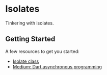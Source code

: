 # Isolates

Tinkering with isolates.

## Getting Started

A few resources to get you started:

- [Isolate class](https://api.flutter.dev/flutter/dart-isolate/Isolate-class.html)
- [Medium: Dart asynchronous programming](https://medium.com/dartlang/dart-asynchronous-programming-isolates-and-event-loops-bffc3e296a6a#b649)